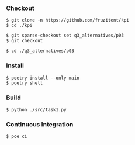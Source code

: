 ### Checkout
```shell
$ git clone -n https://github.com/fruzitent/kpi
$ cd ./kpi

$ git sparse-checkout set q3_alternatives/p03
$ git checkout

$ cd ./q3_alternatives/p03
```

### Install
```shell
$ poetry install --only main
$ poetry shell
```

### Build
```shell
$ python ./src/task1.py
```

### Continuous Integration
```shell
$ poe ci
```
